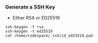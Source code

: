 ### Generate a SSH Key

- Either RSA or ED25519

```
ssh-keygen -t rsa
ssh-keygen -t ed25519
cat /home/codespace/.ssh/id_ed25519.pub
```